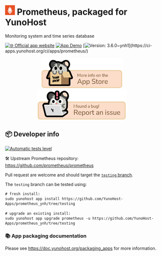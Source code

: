 <!--
N.B.: This README was automatically generated by <https://github.com/YunoHost/apps_tools/blob/main/readme_generator>
It shall NOT be edited by hand.
-->

<h1>
  <img src="https://raw.githubusercontent.com/YunoHost/apps/main/logos/prometheus.png" width="32px" alt="Logo of Prometheus">
  Prometheus, packaged for YunoHost
</h1>

Monitoring system and time series database

[![🌐 Official app website](https://img.shields.io/badge/Official_app_website-darkgreen?style=for-the-badge)](https://prometheus.io)
[![App Demo](https://img.shields.io/badge/App_Demo-blue?style=for-the-badge)](https://demo.do.prometheus.io)
[![Version: 3.6.0~ynh1](https://img.shields.io/badge/Version-3.6.0~ynh1-rgb(18,138,11)?style=for-the-badge)](https://ci-apps.yunohost.org/ci/apps/prometheus/)

<div align="center">
<a href="https://apps.yunohost.org/app/prometheus"><img height="100px" src="https://github.com/YunoHost/yunohost-artwork/raw/refs/heads/main/badges/neopossum-badges/badge_more_info_on_the_appstore.svg"/></a>
<a href="https://github.com/YunoHost-Apps/prometheus_ynh/issues"><img height="100px" src="https://github.com/YunoHost/yunohost-artwork/raw/refs/heads/main/badges/neopossum-badges/badge_report_an_issue.svg"/></a>
</div>

## 📦 Developer info

[![Automatic tests level](https://apps.yunohost.org/badge/cilevel/prometheus)](https://ci-apps.yunohost.org/ci/apps/prometheus/)

🛠️ Upstream Prometheus repository: <https://github.com/prometheus/prometheus>

Pull request are welcome and should target the [`testing` branch](https://github.com/YunoHost-Apps/prometheus_ynh/tree/testing).

The `testing` branch can be tested using:
```
# fresh install:
sudo yunohost app install https://github.com/YunoHost-Apps/prometheus_ynh/tree/testing

# upgrade an existing install:
sudo yunohost app upgrade prometheus -u https://github.com/YunoHost-Apps/prometheus_ynh/tree/testing
```

### 📚 App packaging documentation

Please see <https://doc.yunohost.org/packaging_apps> for more information.